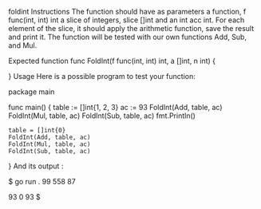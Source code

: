 foldint
Instructions
The function should have as parameters a function, f func(int, int) int a slice of integers, slice []int and an int acc int. For each element of the slice, it should apply the arithmetic function, save the result and print it. The function will be tested with our own functions Add, Sub, and Mul.

Expected function
func FoldInt(f func(int, int) int, a []int, n int) {

}
Usage
Here is a possible program to test your function:

package main

func main() {
	table := []int{1, 2, 3}
	ac := 93
	FoldInt(Add, table, ac)
	FoldInt(Mul, table, ac)
	FoldInt(Sub, table, ac)
	fmt.Println()

	table = []int{0}
	FoldInt(Add, table, ac)
	FoldInt(Mul, table, ac)
	FoldInt(Sub, table, ac)
}
And its output :

$ go run .
99
558
87

93
0
93
$